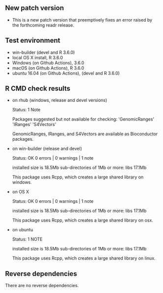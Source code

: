 ## New patch version

* This is a new patch version that preemptively fixes an error raised
by the forthcoming readr release.

## Test environment

* win-builder (devel and  R 3.6.0)
* local OS X install, R 3.6.0
* Windows (on Github Actions), 3.6.0
* macOS (on Github Actions), R 3.6.0
* ubuntu 16.04 (on Github Actions), (devel and R 3.6.0)

## R CMD check results

* on rhub (windows, release and devel versions)

  Status: 1 Note
  
  Packages suggested but not available for checking:
  'GenomicRanges' 'IRanges' 'S4Vectors'
  
  GenomicRanges, IRanges, and S4Vectors are available as Bioconductor packages.
  
* on win-builder (release and devel)

  Status: OK
  0 errors | 0 warnings | 1 note
  
  installed size is 18.5Mb
  sub-directories of 1Mb or more:
    libs   17.1Mb
    
  This package uses Rcpp, which creates a large shared library on windows.
  
* on OS X 

  Status: OK
  0 errors | 0 warnings | 1 note
  
  installed size is 18.5Mb
  sub-directories of 1Mb or more:
    libs   17.1Mb
    
  This package uses Rcpp, which creates a large shared library on osx.
  
* on ubuntu

  Status: 1 NOTE
  
  installed size is 18.5Mb
  sub-directories of 1Mb or more:
    libs   17.1Mb

  This package uses Rcpp, which creates a large shared library on linux.
  
## Reverse dependencies

There are no reverse dependencies.
